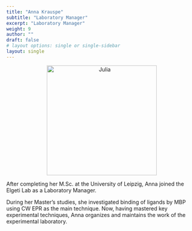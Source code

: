 ```yaml
---
title: "Anna Krauspe"
subtitle: "Laboratory Manager"
excerpt: "Laboratory Manager"
weight: 9
author: ""
draft: false
# layout options: single or single-sidebar
layout: single
---
```

<center>
<img src="featured.jpg" alt="Julia" style="width:290px;height:290px;"> 
</center>

After completing her M.Sc. at the University of Leipzig, Anna joined the Elgeti Lab as a Laboratory Manager.

During her Master’s studies, she investigated binding of ligands by MBP using CW EPR as the main technique. 
Now, having mastered key experimental techniques, Anna organizes and maintains the work of the experimental laboratory.
